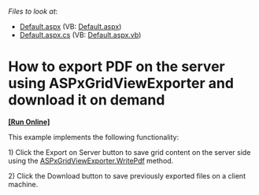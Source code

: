 <!-- default file list -->
*Files to look at*:

* [Default.aspx](./CS/WebSite/Default.aspx) (VB: [Default.aspx](./VB/WebSite/Default.aspx))
* [Default.aspx.cs](./CS/WebSite/Default.aspx.cs) (VB: [Default.aspx.vb](./VB/WebSite/Default.aspx.vb))
<!-- default file list end -->
# How to export PDF on the server using ASPxGridViewExporter and download it on demand
<!-- run online -->
**[[Run Online]](https://codecentral.devexpress.com/e4608/)**
<!-- run online end -->


<p>This example  implements the following functionality:</p><p>1) Click the Export on Server button to save grid content on the server side using the <a href="http://documentation.devexpress.com/#AspNet/DevExpressWebASPxGridViewExportASPxGridViewExporter_WritePdftopic"><u>ASPxGridViewExporter.WritePdf</u></a> method.</p><p>2) Click the Download  button to save previously exported files on a client machine.</p>

<br/>


